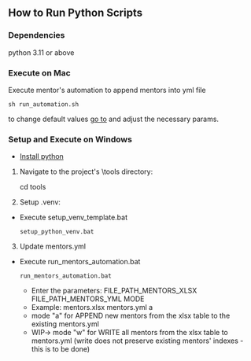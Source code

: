 ## How to Run Python Scripts

### Dependencies

python 3.11 or above

### Execute on Mac

Execute mentor's automation to append mentors into yml file
  
```shell
sh run_automation.sh 
```

to change default values [go to](run_automation.sh) and adjust the necessary params.

### Setup and Execute on Windows

* [Install python](https://www.python.org/downloads/windows)

1. Navigate to the project's \tools directory:

   cd tools

2. Setup .venv:

- Execute setup_venv_template.bat
  ```
  setup_python_venv.bat
  ```

3. Update mentors.yml

- Execute run_mentors_automation.bat

  ```
  run_mentors_automation.bat
  ```

  - Enter the parameters: FILE_PATH_MENTORS_XLSX FILE_PATH_MENTORS_YML MODE
  - Example: mentors.xlsx mentors.yml a
  - mode "a" for APPEND new mentors from the xlsx table to the existing mentors.yml
  - WIP-> mode "w" for WRITE all mentors from the xlsx table to mentors.yml (write does not preserve existing mentors' indexes - this is to be done)
